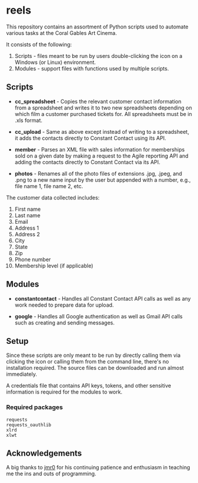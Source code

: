 # reels

This repository contains an assortment of Python scripts used to automate various tasks at the Coral Gables Art Cinema.

It consists of the following:

1. Scripts - files meant to be run by users double-clicking the icon on a Windows (or Linux) environment.
2. Modules - support files with functions used by multiple scripts.

## Scripts

* **cc_spreadsheet** - Copies the relevant customer contact information from a spreadsheet and writes it to two new spreadsheets depending on which film a customer purchased tickets for. All spreadsheets must be in .xls format.

* **cc_upload** - Same as above except instead of writing to a spreadsheet, it adds the contacts directly to Constant Contact using its API.

* **member** - Parses an XML file with sales information for memberships sold on a given date by making a request to the Agile reporting API and adding the contacts directly to Constant Contact via its API.

* **photos** - Renames all of the photo files of extensions .jpg, .jpeg, and .png to a new name input by the user but appended with a number, e.g., file name 1, file name 2, etc.

The customer data collected includes:

1. First name
2. Last name
3. Email
4. Address 1
5. Address 2
6. City
7. State
8. Zip
9. Phone number
10. Membership level (if applicable)

## Modules

* **constantcontact** - Handles all Constant Contact API calls as well as any work needed to prepare data for upload.

* **google** - Handles all Google authentication as well as Gmail API calls such as creating and sending messages.

## Setup

Since these scripts are only meant to be run by directly calling them via clicking the icon or calling them from the command line, there's no installation required. The source files can be downloaded and run almost immediately.

A credentials file that contains API keys, tokens, and other sensitive information is required for the modules to work.

### Required packages
```
requests
requests_oauthlib
xlrd
xlwt
```

## Acknowledgements
A big thanks to [jmr0](https://github.com/jmr0) for his continuing patience and enthusiasm in teaching me the ins and outs of programming.
